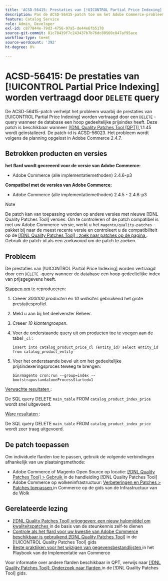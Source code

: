 ```yaml
---
title: 'ACSD-56415: Prestaties van [!UICONTROL Partial Price Indexing] vertraagd door "DELETE` query'
description: Pas de ACSD-56415-patch toe om het Adobe Commerce-probleem op te lossen waarbij de prestaties van [!UICONTROL Partial Price Indexing] worden vertraagd door een ` DELETE'-query wanneer de database veel gedeeltelijke prijsgegevens bevat die moeten worden geïndexeerd.
feature: Catalog Service
role: Admin, Developer
exl-id: c877844e-79d3-4756-97a5-de44e6fb5170
source-git-commit: 81c78439f7c243437b7b76dc80560c847af95ace
workflow-type: tm+mt
source-wordcount: '392'
ht-degree: 0%

---
```


# ACSD-56415: De prestaties van [!UICONTROL Partial Price Indexing] worden vertraagd door `DELETE` query

De ACSD-56415-patch verhelpt het probleem waarbij de prestaties van [!UICONTROL Partial Price Indexing] worden vertraagd door een `DELETE` -query wanneer de database een hoop gedeeltelijke prijsindex heeft. Deze patch is beschikbaar wanneer [[!DNL Quality Patches Tool (QPT)] ](https://experienceleague.adobe.com/en/docs/commerce-knowledge-base/kb/announcements/commerce-announcements/magento-quality-patches-released-new-tool-to-self-serve-quality-patches) 1.1.45 wordt geïnstalleerd. De patch-id is ACSD-56023. Het probleem wordt volgens de planning opgelost in Adobe Commerce 2.4.7.

## Betrokken producten en versies

**het flard wordt gecreeerd voor de versie van Adobe Commerce:**

* Adobe Commerce (alle implementatiemethoden) 2.4.6-p3

**Compatibel met de versies van Adobe Commerce:**

* Adobe Commerce (alle implementatiemethoden) 2.4.5 - 2.4.6-p3

>[!NOTE]
>
>De patch kan van toepassing worden op andere versies met nieuwe [!DNL Quality Patches Tool] versies. Om te controleren of de patch compatibel is met uw Adobe Commerce-versie, werkt u het `magento/quality-patches` -pakket bij naar de meest recente versie en controleert u de compatibiliteit op de [[!DNL Quality Patches Tool] : zoek naar patches op de pagina ](https://experienceleague.adobe.com/tools/commerce-quality-patches/index.html) . Gebruik de patch-id als een zoekwoord om de patch te zoeken.

## Probleem

De prestaties van [!UICONTROL Partial Price Indexing] worden vertraagd door een `DELETE` -query wanneer de database een hoop gedeeltelijke index van prijsgegevens heeft.

<u> Stappen om </u> te reproduceren:

1. Creeer *300000 producten* en *10 websites* gebruikend het grote prestatiesprofiel.
1. Meld u aan bij het deelvenster Beheer.
1. Creeer *10 klantengroepen*.
1. Voer de onderstaande query uit om producten toe te voegen aan de tabel `_cl` :

   ``
    insert into catalog_product_price_cl (entity_id) select entity_id from catalog_product_entity
 ``

1. Voer het onderstaande bevel uit om het gedeeltelijke prijsindexeringsproces teweeg te brengen:

   ``
    bin/magento cron:run --group=index --bootstrap=standaloneProcessStarted=1
 ``

<u> Verwachte resultaten </u>:

De SQL query DELETE `main_table` FROM `catalog_product_index_price` wordt snel uitgevoerd.

<u> Ware resultaten </u>:

De SQL query DELETE `main_table` FROM `catalog_product_index_price` wordt zeer traag uitgevoerd.

## De patch toepassen

Om individuele flarden toe te passen, gebruik de volgende verbindingen afhankelijk van uw plaatsingsmethode:

* Adobe Commerce of Magento Open Source op locatie: [[!DNL Quality Patches Tool] > Gebruik ](/help/tools/quality-patches-tool/usage.md) in de handleiding [!DNL Quality Patches Tool]
* Adobe Commerce op wolkeninfrastructuur: [ Verbeteringen en Patches > Patches toepassen ](https://experienceleague.adobe.com/docs/commerce-cloud-service/user-guide/develop/upgrade/apply-patches.html) in Commerce op de gids van de Infrastructuur van de Wolk

## Gerelateerde lezing

* [[!DNL Quality Patches Tool]  vrijgegeven: een nieuw hulpmiddel om kwaliteitspatches ](https://experienceleague.adobe.com/en/docs/commerce-knowledge-base/kb/announcements/commerce-announcements/magento-quality-patches-released-new-tool-to-self-serve-quality-patches) in de basis van de steunkennis zelf-te dienen
* [ Controle als het flard voor uw kwestie van Adobe Commerce beschikbaar is gebruikend  [!DNL Quality Patches Tool]](/help/tools/quality-patches-tool/patches-available-in-qpt/check-patch-for-magento-issue-with-magento-quality-patches.md) in de [!UICONTROL Quality Patches Tool] gids
* [ Beste praktijken voor het wijzigen van gegevensbestandlijsten ](https://experienceleague.adobe.com/en/docs/commerce-operations/implementation-playbook/best-practices/development/modifying-core-and-third-party-tables#why-adobe-recommends-avoiding-modifications) in het Playbook van de Implementatie van Commerce

Voor informatie over andere flarden beschikbaar in QPT, verwijs naar [[!DNL Quality Patches Tool]: Onderzoek naar flarden ](https://experienceleague.adobe.com/tools/commerce-quality-patches/index.html) in de [!DNL Quality Patches Tool] gids.
